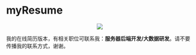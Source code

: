 # myResume

</p>
<p align="center">
    <a href="https://github.com/fuujiro" alt="Activity"">
        <img src="https://img.shields.io/badge/%E9%9D%A2%E8%AF%95%20BAT-passing-brightgreen.svg" /></a>
</p>

我的在线简历版本，有相关职位可联系我：**服务器后端开发/大数据研发**。请不要传播我的联系方式，谢谢。
